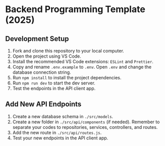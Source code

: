 # Backend Programming Template (2025)

## Development Setup

1. Fork and clone this repository to your local computer.
2. Open the project using VS Code.
3. Install the recommended VS Code extensions: `ESLint` and `Prettier`.
4. Copy and rename `.env.example` to `.env`. Open `.env` and change the database connection string.
5. Run `npm install` to install the project dependencies.
6. Run `npm run dev` to start the dev server.
7. Test the endpoints in the API client app.

## Add New API Endpoints

1. Create a new database schema in `./src/models`.
2. Create a new folder in `./src/api/components` (if needed). Remember to separate your codes to repositories, services, controllers, and routes.
3. Add the new route in `./src/api/routes.js`.
4. Test your new endpoints in the API client app.